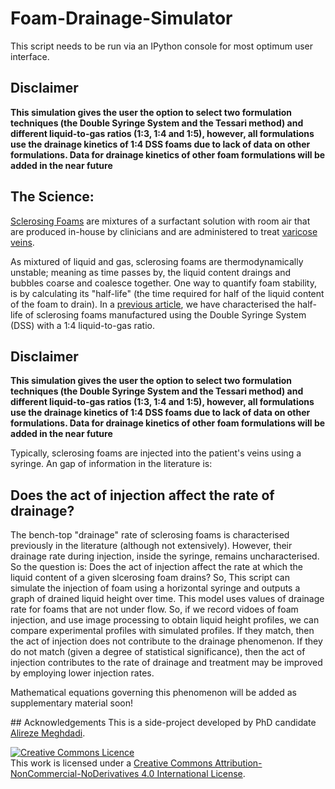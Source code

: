 # Foam-Drainage-Simulator
This script needs to be run via an IPython console for most optimum user interface.

## Disclaimer
**This simulation gives the user the option to select two formulation techniques (the Double Syringe System and the Tessari method) and different liquid-to-gas ratios (1:3, 1:4 and 1:5), however, all formulations use the drainage kinetics of 1:4 DSS foams due to lack of data on other formulations. Data for drainage kinetics of other foam formulations will be added in the near future**

## The Science:
[Sclerosing Foams](https://www.riaendovascular.com/services/foam-sclerotherapy/) are mixtures of a surfactant solution with room air that are produced in-house by clinicians and are administered to treat [varicose veins](https://en.wikipedia.org/wiki/Varicose_veins).

As mixtured of liquid and gas, sclerosing foams are thermodynamically unstable; meaning as time passes by, the liquid content draings and bubbles coarse and coalesce together. One way to quantify foam stability, is by calculating its "half-life" (the time required for half of the liquid content of the foam to drain). In a [previous article](https://journals.sagepub.com/doi/full/10.1177/0268355515589063#_i15), we have characterised the half-life of sclerosing foams manufactured using the Double Syringe System (DSS) with a 1:4 liquid-to-gas ratio. 

## Disclaimer
**This simulation gives the user the option to select two formulation techniques (the Double Syringe System and the Tessari method) and different liquid-to-gas ratios (1:3, 1:4 and 1:5), however, all formulations use the drainage kinetics of 1:4 DSS foams due to lack of data on other formulations. Data for drainage kinetics of other foam formulations will be added in the near future**

Typically, sclerosing foams are injected into the patient's veins using a syringe. An gap of information in the literature is:
  
## Does the act of injection affect the rate of drainage?

The bench-top "drainage" rate of sclerosing foams is characterised previously in the literature (although not extensively). However, their drainage rate during injection, inside the syringe, remains uncharacterised. So the question is: Does the act of injection affect the rate at which the liquid content of a given slcerosing foam drains? So, This script can simulate the injection of foam using a horizontal syringe and outputs a graph of drained liquid height over time. This model uses values of drainage rate for foams that are not under flow. So, if we record vidoes of foam injection, and use image processing to obtain liquid height profiles, we can compare experimental profiles with simulated profiles. If they match, then the act of injection does not contribute to the drainage phenomenon. If they do not match (given a degree of statistical significance), then the act of injection contributes to the rate of drainage and treatment may be improved by employing lower injection rates.

Mathematical equations governing this phenomenon will be added as supplementary material soon!

## Acknowledgements
This is a side-project developed by PhD candidate [Alireze Meghdadi](https://www.linkedin.com/in/alirezameghdadi/).

<a rel="license" href="http://creativecommons.org/licenses/by-nc-nd/4.0/"><img alt="Creative Commons Licence" style="border-width:0" src="https://i.creativecommons.org/l/by-nc-nd/4.0/88x31.png" /></a><br />This work is licensed under a <a rel="license" href="http://creativecommons.org/licenses/by-nc-nd/4.0/">Creative Commons Attribution-NonCommercial-NoDerivatives 4.0 International License</a>.
